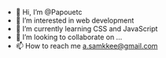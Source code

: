 - 👋 Hi, I’m @Papouetc
- 👀 I’m interested in web development
- 🌱 I’m currently learning CSS and JavaScript 
- 💞️ I’m looking to collaborate on ...
- 📫 How to reach me a.samkkee@gmail.com

<!---
Papouetc/Papouetc is a ✨ special ✨ repository because its `README.md` (this file) appears on your GitHub profile.
You can click the Preview link to take a look at your changes.
--->
